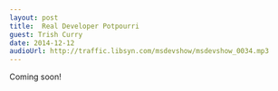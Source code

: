 ```yaml
---
layout: post
title:  Real Developer Potpourri 
guest: Trish Curry
date: 2014-12-12
audioUrl: http://traffic.libsyn.com/msdevshow/msdevshow_0034.mp3
---
```


Coming soon!